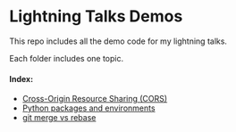 # Lightning Talks Demos

This repo includes all the demo code for my lightning talks. 

Each folder includes one topic.

#### Index:
* [Cross-Origin Resource Sharing (CORS)](https://github.com/siliconion/LighteningTalks/tree/master/cors#cors)
* [Python packages and environments](https://github.com/siliconion/LightningTalks/tree/master/python_env)
* [git merge vs rebase](https://github.com/siliconion/LightningTalks/tree/master/rebase)


